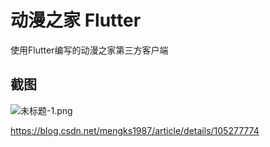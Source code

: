 # 动漫之家 Flutter

使用Flutter编写的动漫之家第三方客户端

## 截图

![未标题-1.png](https://vip1.loli.net/2020/08/02/UrBtvZGVcEThqIY.png)

https://blog.csdn.net/mengks1987/article/details/105277774